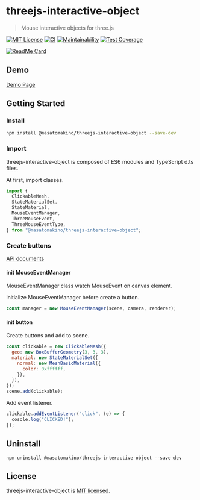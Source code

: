 # threejs-interactive-object

> Mouse interactive objects for three.js

[![MIT License](http://img.shields.io/badge/license-MIT-blue.svg?style=flat)](LICENSE)
[![CI](https://github.com/MasatoMakino/threejs-interactive-object/actions/workflows/ci.yml/badge.svg)](https://github.com/MasatoMakino/threejs-interactive-object/actions/workflows/ci.yml)
[![Maintainability](https://api.codeclimate.com/v1/badges/2c756ac812782947b080/maintainability)](https://codeclimate.com/github/MasatoMakino/threejs-interactive-object/maintainability)
[![Test Coverage](https://api.codeclimate.com/v1/badges/2c756ac812782947b080/test_coverage)](https://codeclimate.com/github/MasatoMakino/threejs-interactive-object/test_coverage)

[![ReadMe Card](https://github-readme-stats.vercel.app/api/pin/?username=MasatoMakino&repo=threejs-interactive-object)](https://github.com/MasatoMakino/threejs-interactive-object)

## Demo

[Demo Page](https://masatomakino.github.io/threejs-interactive-object/demo/)

## Getting Started

### Install

```bash
npm install @masatomakino/threejs-interactive-object --save-dev
```

### Import

threejs-interactive-object is composed of ES6 modules and TypeScript d.ts files.

At first, import classes.

```js
import {
  ClickableMesh,
  StateMaterialSet,
  StateMaterial,
  MouseEventManager,
  ThreeMouseEvent,
  ThreeMouseEventType,
} from "@masatomakino/threejs-interactive-object";
```

### Create buttons

[API documents](https://masatomakino.github.io/threejs-interactive-object/api/)

#### init MouseEventManager

MouseEventManager class watch MouseEvent on canvas element.

initialize MouseEventManager before create a button.

```js
const manager = new MouseEventManager(scene, camera, renderer);
```

#### init button

Create buttons and add to scene.

```js
const clickable = new ClickableMesh({
  geo: new BoxBufferGeometry(3, 3, 3),
  material: new StateMaterialSet({
    normal: new MeshBasicMaterial({
      color: 0xffffff,
    }),
  }),
});
scene.add(clickable);
```

Add event listener.

```js
clickable.addEventListener("click", (e) => {
  cosole.log("CLICKED!");
});
```

## Uninstall

```shell script
npm uninstall @masatomakino/threejs-interactive-object --save-dev
```

## License

threejs-interactive-object is [MIT licensed](LICENSE).
